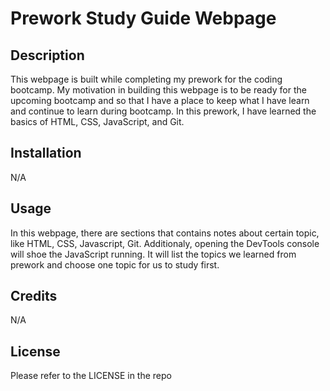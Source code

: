 # Prework Study Guide Webpage

## Description

This webpage is built while completing my prework for the coding bootcamp. My motivation in building this webpage is to be ready for the upcoming bootcamp and so that I have a place to keep what I have learn and continue to learn during bootcamp. In this prework, I have learned the basics of HTML, CSS, JavaScript, and Git.


## Installation

N/A

## Usage

In this webpage, there are sections that contains notes about certain topic, like HTML, CSS, Javascript, Git. Additionaly, opening the DevTools console will shoe the JavaScript running. It will list the topics we learned from prework and choose one topic for us to study first. 


## Credits

N/A

## License

Please refer to the LICENSE in the repo




